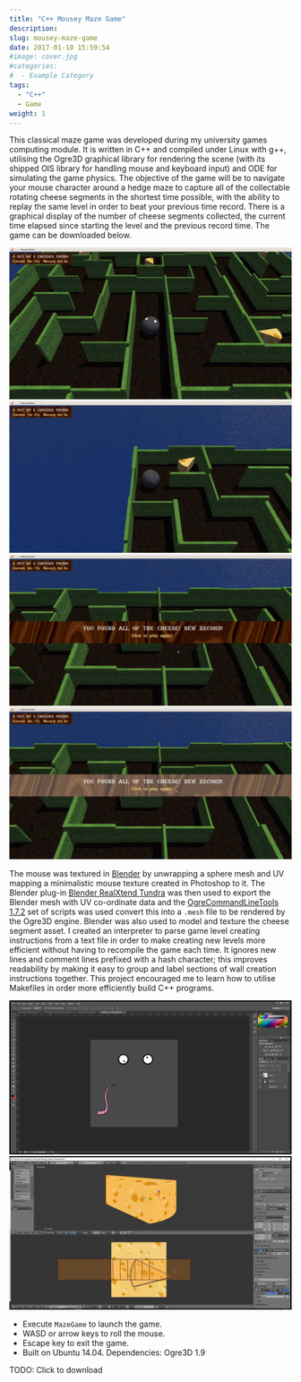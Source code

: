 ```yaml
---
title: "C++ Mousey Maze Game"
description:
slug: mousey-maze-game
date: 2017-01-10 15:59:54
#image: cover.jpg
#categories:
#  - Example Category
tags:
  - "C++"
  - Game
weight: 1
---
```


This classical maze game was developed during my university games computing module. It is written in C++ and compiled
under Linux with g++, utilising the Ogre3D graphical library for rendering the scene (with its shipped OIS library for
handling mouse and keyboard input) and ODE for simulating the game physics. The objective of the game will be to
navigate your mouse character around a hedge maze to capture all of the collectable rotating cheese segments in the
shortest time possible, with the ability to replay the same level in order to beat your previous time record. There is a
graphical display of the number of cheese segments collected, the current time elapsed since starting the level and the
previous record time. The game can be downloaded below.

![Initial game launch](frame.jpg) ![Player character in top left corner of the maze](frame2.jpg)
![Winning screen](frame3.jpg) ![Hovering the mouse over the replay button](frame4.jpg)

The mouse was textured in [Blender](https://www.blender.org/) by unwrapping a sphere mesh and UV mapping a minimalistic
mouse texture created in Photoshop to it. The Blender
plug-in [Blender RealXtend Tundra](https://bitbucket.org/iboshkov/blender2ogre) was then used to export the Blender mesh
with UV co-ordinate data and
the [OgreCommandLineTools 1.7.2](https://sourceforge.net/projects/ogre/files/ogre-tools/1.7.2/OgreCommandLineTools_1.7.2.zip)
set of scripts was used convert this into a `.mesh` file to be rendered by the Ogre3D engine. Blender was also used to
model and texture the cheese segment asset. I created an interpreter to parse game level creating instructions from a
text file in order to make creating new levels more efficient without having to recompile the game each time. It ignores
new lines and comment lines prefixed with a hash character; this improves readability by making it easy to group and
label sections of wall creation instructions together. This project encouraged me to learn how to utilise Makefiles in
order more efficiently build C++ programs.

![Mouse texture in Photoshop](frame5.jpg) ![Cheese texture UV mapped to the cheese segment mesh in Blender](frame6.jpg)

- Execute `MazeGame` to launch the game.
- WASD or arrow keys to roll the mouse.
- Escape key to exit the game.
- Built on Ubuntu 14.04. Dependencies: Ogre3D 1.9

TODO: Click to download